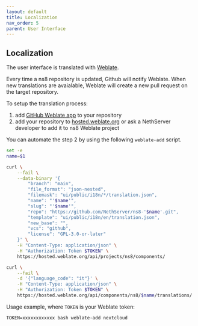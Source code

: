 ```yaml
---
layout: default
title: Localization
nav_order: 5
parent: User Interface
---
```


## Localization

The user interface is translated with [Weblate](https://hosted.weblate.org/projects/ns8/).

Every time a ns8 repository is updated, Github will notify Weblate.
When new translations are avaialable, Weblate will create a new pull request on the target repository.

To setup the translation process:

1. add [GitHub Weblate app](https://docs.weblate.org/en/latest/admin/continuous.html#github-setup) to your repository
2. add your repository to [hosted.weblate.org](https://hosted.weblate.org) or ask a NethServer developer to add it to ns8 Weblate project

You can automate the step 2 by using the following `weblate-add` script.

```bash
set -e
name=$1

curl \
    --fail \
    --data-binary '{
        "branch": "main",
        "file_format": "json-nested",
        "filemask": "ui/public/i18n/*/translation.json",
        "name": "'$name'",
        "slug": "'$name'",
        "repo": "https://github.com/NethServer/ns8-'$name'.git",
        "template": "ui/public/i18n/en/translation.json",
        "new_base": "",
        "vcs": "github",
        "license": "GPL-3.0-or-later"
    }' \
    -H "Content-Type: application/json" \
    -H "Authorization: Token $TOKEN" \
    https://hosted.weblate.org/api/projects/ns8/components/

curl \
    --fail \
    -d '{"language_code": "it"}' \
    -H "Content-Type: application/json" \
    -H "Authorization: Token $TOKEN" \
    https://hosted.weblate.org/api/components/ns8/$name/translations/
```

Usage example, where `TOKEN` is your Weblate token:
```
TOKEN=xxxxxxxxxxxx bash weblate-add nextcloud
```
